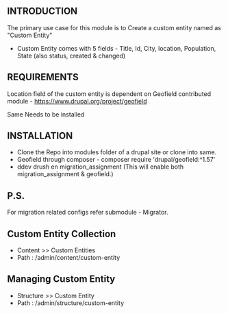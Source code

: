 ## INTRODUCTION

The primary use case for this module is to Create a custom entity named as "Custom Entity"

- Custom Entity comes with 5 fields - Title, Id, City, location, Population, State (also status, created & changed)

## REQUIREMENTS

Location field of the custom entity is dependent on Geofield contributed module - https://www.drupal.org/project/geofield

Same Needs to be installed 

## INSTALLATION
 - Clone the Repo into modules folder of a drupal site or clone into same.
 - Geofield through composer - composer require 'drupal/geofield:^1.57'
 - ddev drush en migration_assignment (This will enable both migration_assignment & geofield.)

## P.S.
For migration related configs refer submodule - Migrator.

## Custom Entity Collection
- Content >> Custom Entities
- Path : /admin/content/custom-entity

## Managing Custom Entity
- Structure >> Custom Entity
- Path : /admin/structure/custom-entity
